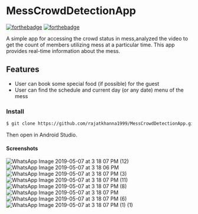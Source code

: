 # MessCrowdDetectionApp

[![forthebadge](https://forthebadge.com/images/badges/built-for-android.svg)](http://forthebadge.com)
[![forthebadge](https://forthebadge.com/images/badges/made-with-java.svg)](http://forthebadge.com)

A simple app for accessing the crowd status in mess,analyzed the video to get the count of members utilizing mess at a particular time. This app provides real-time information about the mess. 

## Features
* User can book some special food (if possible) for the guest
* User can find the schedule and current day (or any date) menu of the mess


### Install 

```sh
$ git clone https://github.com/rajatkhanna1999/MessCrowdDetectionApp.git
```
Then open in Android Studio.
#### Screenshots
![WhatsApp Image 2019-05-07 at 3 18 07 PM (12)](https://user-images.githubusercontent.com/31288037/57392932-ab792600-71df-11e9-8e80-d2f2a8f961be.jpeg)
![WhatsApp Image 2019-05-07 at 3 18 06 PM](https://user-images.githubusercontent.com/31288037/57392863-7f5da500-71df-11e9-98e6-da552445660e.jpeg)
![WhatsApp Image 2019-05-07 at 3 18 07 PM (3)](https://user-images.githubusercontent.com/31288037/57392973-c055b980-71df-11e9-9f3c-164af77e50c8.jpeg)
![WhatsApp Image 2019-05-07 at 3 18 07 PM (11)](https://user-images.githubusercontent.com/31288037/57393024-da8f9780-71df-11e9-8117-2f3ca118c7ac.jpeg)
![WhatsApp Image 2019-05-07 at 3 18 07 PM (8)](https://user-images.githubusercontent.com/31288037/57393232-4d990e00-71e0-11e9-9b74-1623bcaf56ef.jpeg)
![WhatsApp Image 2019-05-07 at 3 18 07 PM](https://user-images.githubusercontent.com/31288037/57393254-5a1d6680-71e0-11e9-9db9-6d2d05666979.jpeg)
![WhatsApp Image 2019-05-07 at 3 18 07 PM (6)](https://user-images.githubusercontent.com/31288037/57393270-630e3800-71e0-11e9-8470-6cad0c835967.jpeg)
![WhatsApp Image 2019-05-07 at 3 18 07 PM (1) (1)](https://user-images.githubusercontent.com/31288037/57393690-3eff2680-71e1-11e9-8263-3cb6987dfa6e.jpeg)

